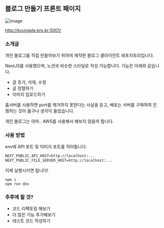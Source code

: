 ## 블로그 만들기 프론트 페이지

![image](https://github.com/keinn51/make-my-blog/assets/79993356/76008a29-699d-4ea7-b6dd-b4a051c77c7e)

http://kyungsle.kro.kr:5001/

### 소개글

개인 블로그를 직접 만들어보기 위하여 제작한 블로그 클라이언트 레포지토리입니다.

NextJS를 사용했으며, 노션과 비슷한 스타일로 작성 가능합니다. 기능은 아래와 같습니다.

- 글 추가, 삭제, 수정
- 글 정렬하기
- 이미지 업로드하기

홈서버를 사용하면 port를 제거하지 못한다는 사실을 듣고, 배포는 서버를 구매하여 진행하는 것이 옳구나 생각이 들었습니다.

개인 블로그는 아마.. AWS를 사용해서 해보지 않을까 합니다.

### 사용 방법

env에 API 포트 및 이미지 포트를 적어둡니다.

```md
NEXT_PUBLIC_API_HOST=http://localhost:...
NEXT_PUBLIC_FILE_SERVER_HOST=http://localhost:...
```

이제 실행시키면 됩니다!

```shell
npm i
npm run dev
```

### 추후에 할 것?

- 코드 리팩토링 해보기
- 더 많은 기능 추가해보기
- 테스트 코드 작성하기
